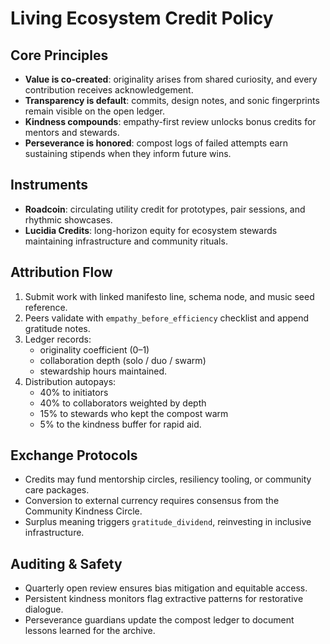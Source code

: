 # Living Ecosystem Credit Policy

## Core Principles
- **Value is co-created**: originality arises from shared curiosity, and every contribution receives acknowledgement.
- **Transparency is default**: commits, design notes, and sonic fingerprints remain visible on the open ledger.
- **Kindness compounds**: empathy-first review unlocks bonus credits for mentors and stewards.
- **Perseverance is honored**: compost logs of failed attempts earn sustaining stipends when they inform future wins.

## Instruments
- **Roadcoin**: circulating utility credit for prototypes, pair sessions, and rhythmic showcases.
- **Lucidia Credits**: long-horizon equity for ecosystem stewards maintaining infrastructure and community rituals.

## Attribution Flow
1. Submit work with linked manifesto line, schema node, and music seed reference.
2. Peers validate with `empathy_before_efficiency` checklist and append gratitude notes.
3. Ledger records:
   - originality coefficient (0–1)
   - collaboration depth (solo / duo / swarm)
   - stewardship hours maintained.
4. Distribution autopays:
   - 40% to initiators
   - 40% to collaborators weighted by depth
   - 15% to stewards who kept the compost warm
   - 5% to the kindness buffer for rapid aid.

## Exchange Protocols
- Credits may fund mentorship circles, resiliency tooling, or community care packages.
- Conversion to external currency requires consensus from the Community Kindness Circle.
- Surplus meaning triggers `gratitude_dividend`, reinvesting in inclusive infrastructure.

## Auditing & Safety
- Quarterly open review ensures bias mitigation and equitable access.
- Persistent kindness monitors flag extractive patterns for restorative dialogue.
- Perseverance guardians update the compost ledger to document lessons learned for the archive.
